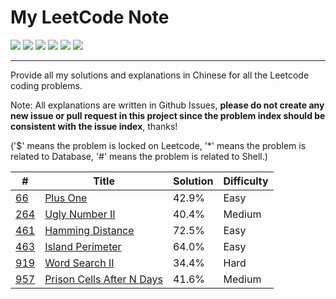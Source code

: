 # My LeetCode Note

![](https://img.shields.io/travis/skygragon/leetcode-cli.svg?style=flat)
![](https://img.shields.io/badge/language-C++-red.svg)
![](https://img.shields.io/badge/language-python-yellow.svg)
![](https://img.shields.io/badge/language-golang-blue.svg)
![](https://img.shields.io/badge/%3E-leetcode-green.svg)
![](https://img.shields.io/badge/%3C-awesome-green.svg)

---

Provide all my solutions and explanations in Chinese for all the Leetcode coding problems.

Note: All explanations are written in Github Issues, **please do not create any new issue or pull request in this project since the problem index should be consistent with the issue index**, thanks!

('$' means the problem is locked on Leetcode, '*' means the problem is related to Database, '#' means the problem is related to Shell.)



| # | Title | Solution | Difficulty |
|---| ----- | -------- | ---------- |
|[66](https://leetcode.com/problems/plus-one/)|[Plus One](https://github.com/tony820315/leetcode/issues/5)|42.9%|Easy|
|[264](https://leetcode.com/problems/ugly-number-ii/)|[Ugly Number II](https://github.com/tony820315/leetcode/issues/3)|40.4%|Medium|
|[461](https://leetcode.com/problems/hamming-distance)|[Hamming Distance](https://github.com/tony820315/leetcode/issues/4)|72.5%|Easy|
|[463](https://leetcode.com/problems/island-perimeter/)|[Island Perimeter](https://github.com/tony820315/leetcode/issues/6)|64.0%|Easy|
|[919](https://leetcode.com/problems/word-search-ii/)|[Word Search II](https://github.com/tony820315/leetcode/issues/1)|34.4%|Hard|
|[957](https://leetcode.com/problems/prison-cells-after-n-days)|[Prison Cells After N Days](https://github.com/tony820315/leetcode/issues/2)|41.6%|Medium|




